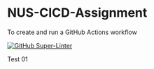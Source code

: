 # NUS-CICD-Assignment
To create and run a GitHub Actions workflow

[![GitHub Super-Linter](https://github.com/KenrickFong/NUS-CICD-Assignment/workflows/Lint%20Code%20Base/badge.svg)](https://github.com/marketplace/actions/super-linter)

Test 01
